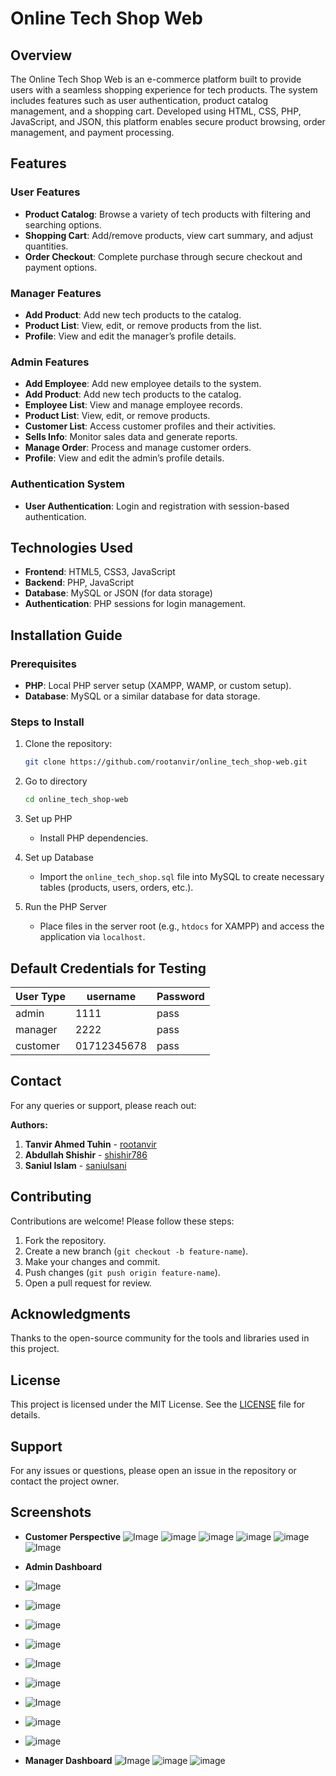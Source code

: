 # Online Tech Shop Web

## Overview
The Online Tech Shop Web is an e-commerce platform built to provide users with a seamless shopping experience for tech products. The system includes features such as user authentication, product catalog management, and a shopping cart. Developed using HTML, CSS, PHP, JavaScript, and JSON, this platform enables secure product browsing, order management, and payment processing.

## Features

### User Features
- **Product Catalog**: Browse a variety of tech products with filtering and searching options.
- **Shopping Cart**: Add/remove products, view cart summary, and adjust quantities.
- **Order Checkout**: Complete purchase through secure checkout and payment options.

### Manager Features

- **Add Product**: Add new tech products to the catalog.
- **Product List**: View, edit, or remove products from the list.
- **Profile**: View and edit the manager’s profile details.

### Admin Features
- **Add Employee**: Add new employee details to the system.
- **Add Product**: Add new tech products to the catalog.
- **Employee List**: View and manage employee records.
- **Product List**: View, edit, or remove products.
- **Customer List**: Access customer profiles and their activities.
- **Sells Info**: Monitor sales data and generate reports.
- **Manage Order**: Process and manage customer orders.
- **Profile**: View and edit the admin’s profile details.



### Authentication System
- **User Authentication**: Login and registration with session-based authentication.

## Technologies Used
- **Frontend**: HTML5, CSS3, JavaScript
- **Backend**: PHP, JavaScript
- **Database**: MySQL or JSON (for data storage)
- **Authentication**: PHP sessions for login management.

## Installation Guide

### Prerequisites
- **PHP**: Local PHP server setup (XAMPP, WAMP, or custom setup).
- **Database**: MySQL or a similar database for data storage.

### Steps to Install
1. Clone the repository:
   ```bash
   git clone https://github.com/rootanvir/online_tech_shop-web.git
    ```
2. Go to directory
    ```bash
   cd online_tech_shop-web
   ```

3. Set up PHP
   - Install PHP dependencies.

4. Set up Database
   - Import the `online_tech_shop.sql` file into MySQL to create necessary tables (products, users, orders, etc.).


5. Run the PHP Server
   - Place files in the server root (e.g., `htdocs` for XAMPP) and access the application via `localhost`.

## Default Credentials for Testing

| User Type|    username  | Password |
|----------|--------------|----------|
| admin    |  1111        | pass     |
| manager  |  2222        | pass     |
| customer |  01712345678 | pass     |





## Contact

For any queries or support, please reach out:

**Authors:**
1. **Tanvir Ahmed Tuhin** - [rootanvir](https://github.com/rootanvir)
2. **Abdullah Shishir** - [shishir786](https://github.com/shishir786)
3. **Saniul Islam** - [saniulsani](https://github.com/saniulsani)


## Contributing
Contributions are welcome! Please follow these steps:
1. Fork the repository.
2. Create a new branch (`git checkout -b feature-name`).
3. Make your changes and commit.
4. Push changes (`git push origin feature-name`).
5. Open a pull request for review.



## Acknowledgments
Thanks to the open-source community for the tools and libraries used in this project.


## License

This project is licensed under the MIT License. See the [LICENSE](LICENSE) file for details.

## Support
For any issues or questions, please open an issue in the repository or contact the project owner.


## Screenshots
- **Customer Perspective**
![Image](https://github.com/user-attachments/assets/55b522ac-b969-4487-9448-c7c2d6c3ba0d)
![image](https://github.com/user-attachments/assets/c1c13ce7-d9b5-4885-b654-a7fe86177435)
![image](https://github.com/user-attachments/assets/db53ce0c-0bc8-4d9c-9c99-202521326ec9)
![image](https://github.com/user-attachments/assets/59d6de88-55a2-4b10-a466-19d0600c33bb)
![image](https://github.com/user-attachments/assets/b00de3a9-3a25-4cc3-8d7d-bb4696e78f68)
![Image](https://github.com/user-attachments/assets/e1306c58-4a76-443a-a7ee-2cd403c7cdb6)


- **Admin Dashboard**
- ![Image](https://github.com/user-attachments/assets/a57f16cd-888d-414b-9141-af259a92650c)
- ![image](https://github.com/user-attachments/assets/0487986b-172f-4da9-aad1-517d33101f3d)
- ![image](https://github.com/user-attachments/assets/0a8ea02a-30d9-4440-b65e-e5dac4b5df54)
- ![image](https://github.com/user-attachments/assets/02eb3a76-11c3-4ffb-b907-f21ce8737497)
- ![Image](https://github.com/user-attachments/assets/cf014531-4288-4793-8595-0807fcfccfb3)
- ![image](https://github.com/user-attachments/assets/74eb7165-2477-4e75-b3af-2a2559324430)
- ![Image](https://github.com/user-attachments/assets/72a6a107-4e0d-4459-8323-801ddc160810)
- ![image](https://github.com/user-attachments/assets/79f9ea1f-63ac-4586-ba04-0fdde351e397)
- ![image](https://github.com/user-attachments/assets/91be195c-16e2-4f15-a1c0-c24a9a076749)

- **Manager Dashboard**
![Image](https://github.com/user-attachments/assets/8bc18f2d-7a3a-49da-8d7f-405e655cca13)
![image](https://github.com/user-attachments/assets/796a1ccb-d58e-402d-803a-dc00de0b5223)
![image](https://github.com/user-attachments/assets/e9143f9a-b0d6-46fd-bfc7-ec6ae3d12307)







